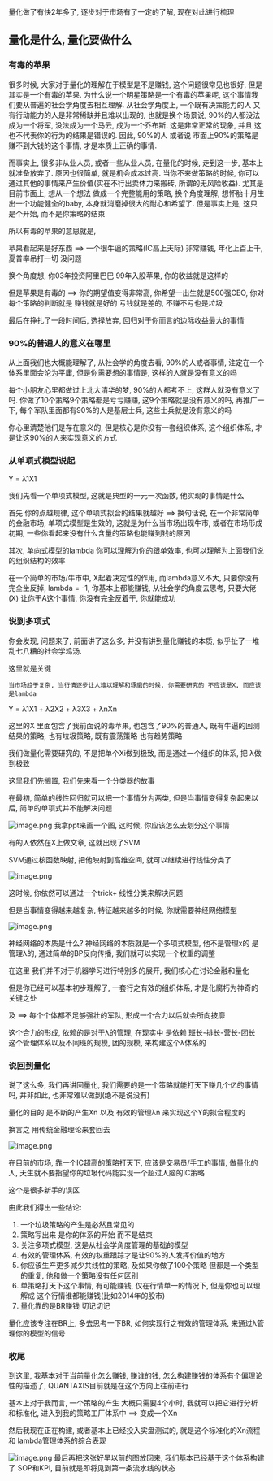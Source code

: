 量化做了有快2年多了, 逐步对于市场有了一定的了解, 现在对此进行梳理


## 量化是什么, 量化要做什么


### 有毒的苹果

很多时候, 大家对于量化的理解在于模型是不是赚钱, 这个问题很常见也很好, 但是其实是一个有毒的苹果. 为什么说一个明星策略是一个有毒的苹果呢, 这个事情我们要从普遍的社会学角度去相互理解. 从社会学角度上, 一个既有决策能力的人 又有行动能力的人是非常稀缺并且难以出现的, 也就是换个场景说, 90%的人都没法成为一个将军, 没法成为一个马云, 成为一个乔布斯. 这是非常正常的现象, 并且 这也不代表你的行为的结果是错误的. 因此, 90%的人 或者说  市面上90%的策略是赚不到大钱的这个事情, 才是本质上正确的事情.

而事实上, 很多非从业人员, 或者一些从业人员, 在量化的时候, 走到这一步, 基本上就准备放弃了. 原因也很简单, 就是机会成本过高. 当你不来做策略的时候, 你可以通过其他的事情来产生价值(实在不行出卖体力来搬砖, 所谓的无风险收益). 尤其是目前市面上, 想从一个想法 做成一个完整能用的策略, 换个角度理解, 想怀胎十月生出一个功能健全的baby, 本身就消磨掉很大的耐心和希望了. 但是事实上是, 这只是个开始, 而不是你策略的结束

所以有毒的苹果的意思就是, 

苹果看起来是好东西 ==> 一个很牛逼的策略(IC高上天际) 非常赚钱, 年化上百上千, 夏普率吊打一切 没问题

换个角度想, 你03年投资阿里巴巴 99年入股苹果, 你的收益就是这样的


但是苹果是有毒的 ==> 你的期望值变得非常高, 你希望一出生就是500强CEO, 你对每个策略的判断就是  赚钱就是好的 亏钱就是差的, 不赚不亏也是垃圾

最后在挣扎了一段时间后, 选择放弃, 回归对于你而言的边际收益最大的事情

### 90%的普通人的意义在哪里

从上面我们也大概能理解了, 从社会学的角度去看, 90%的人或者事情, 注定在一个体系里面会沦为平庸, 但是你需要想的事情是,  这样的人就是没有意义的吗

每个小朋友心里都做过上北大清华的梦, 90%的人都考不上, 这群人就没有意义了吗. 你做了10个策略9个策略都是亏亏赚赚, 这9个策略就是没有意义的吗, 再推广一下, 每个军队里面都有90%的人是基层士兵, 这些士兵就是没有意义的吗

你心里清楚他们是存在意义的, 但是核心是你没有一套组织体系, 这个组织体系, 才是让这90%的人来实现意义的方式

### 从单项式模型说起

Y = λ1X1

我们先看一个单项式模型, 这就是典型的一元一次函数, 他实现的事情是什么

首先  你的点越规律, 这个单项式拟合的结果就越好 ==> 换句话说, 在一个非常简单的金融市场,  单项式模型是生效的, 这就是为什么当市场出现牛市, 或者在市场形成初期, 一些你看起来没有什么含量的策略也能赚到钱的原因

其次, 单向式模型的lambda 你可以理解为你的跟单效率, 也可以理解为上面我们说的组织结构的效率

在一个简单的市场/牛市中, X起着决定性的作用, 而lambda意义不大, 只要你没有完全坐反掉, lambda = -1, 你基本上都能赚钱, 从社会学的角度去思考,  只要大佬(X) 让你干A这个事情, 你没有完全反着干, 你就能成功

### 说到多项式

你会发现, 问题来了, 前面讲了这么多, 并没有讲到量化赚钱的本质, 似乎扯了一堆乱七八糟的社会学鸡汤.

这里就是关键

```当市场趋于复杂, 当行情逐步让人难以理解和琢磨的时候, 你需要研究的 不应该是X, 而应该是lambda```

Y = λ1X1 + λ2X2 + λ3X3 + λnXn

这里的X 里面包含了我前面说的毒苹果, 也包含了90%的普通人, 既有牛逼的回测结果的策略, 也有垃圾策略, 既有震荡策略 也有趋势策略

我们做量化需要研究的, 不是把单个Xi做到极致, 而是通过一个组织的体系, 把 λ做到极致

这里我们先搁置, 我们先来看一个分类器的故事

在最初, 简单的线性回归就可以把一个事情分为两类, 但是当事情变得复杂起来以后, 简单的单项式并不能解决问题

![image.png](http://pic.yutiansut.com/FtkKBu8Jw8qmgcundfVOoU9a61wK)
我拿ppt来画一个图, 这时候, 你应该怎么去划分这个事情

有的人依然在X上做文章, 这就出现了SVM

SVM通过核函数映射, 把他映射到高维空间, 就可以继续进行线性分类了

![image.png](http://pic.yutiansut.com/FlezFqjH8Khu0lIt8J-73IcyayIb)

这时候, 你依然可以通过一个trick+ 线性分类来解决问题


但是当事情变得越来越复杂, 特征越来越多的时候, 你就需要神经网络模型

![image.png](http://pic.yutiansut.com/Fr_WQ0A0LYqcw3FQoD7myWiBXojD)

神经网络的本质是什么?  神经网络的本质就是一个多项式模型, 他不是管理x的 是管理λ的, 通过简单的BP反向传播, 我们就可以实现一个权重的调整


在这里 我们并不对于机器学习进行特别多的展开, 我们核心在讨论金融和量化

但是你已经可以基本初步理解了, 一套行之有效的组织体系, 才是化腐朽为神奇的关键之处

及 ==> 每个个体都不足够强壮的军队, 形成一个合力以后就会所向披靡

这个合力的形成, 依赖的是对于λ的管理, 在现实中 是依赖  班长-排长-营长-团长 这个管理体系以及不同班的规模, 团的规模, 来构建这个λ体系的

### 说回到量化

说了这么多, 我们再讲回量化, 我们需要的是一个策略就能打天下赚几个亿的事情吗, 并非如此, 也非常难以做到(绝不是说没有)


量化的目的 是不断的产生Xn  以及 有效的管理λn 来实现这个Y的拟合程度的


换言之 用传统金融理论来套回去 

![image.png](http://pic.yutiansut.com/Fv0ATfHAlNmOWvoR8i7EZMEzgbaQ)

在目前的市场, 靠一个IC超高的策略打天下, 应该是交易员/手工的事情, 做量化的人, 天生就不要指望你的垃圾代码能实现一个超过人脑的IC策略

这个是很多新手的误区



由此我们得出一些结论:


1. 一个垃圾策略的产生是必然且常见的
2. 策略写出来 是你的体系的开始 而不是结束
3. 关注多项式模型, 这是从社会学角度管理的基础的模型
4. 有效的管理体系, 有效的权重跟踪才是让90%的人发挥价值的地方
5. 你应该生产更多减少共线性的策略, 及如果你做了100个策略 但都是一个类型的重复, 他和做一个策略没有任何区别
6. 单策略打天下这个事情, 有可能赚钱, 仅在行情单一的情况下, 但是你也可以理解成 这个行情谁都能赚钱(比如2014年的股市)
7. 量化靠的是BR赚钱 切记切记



量化应该专注在BR上, 多去思考一下BR, 如何实现行之有效的管理体系, 来通过λ管理你的模型的信号




### 收尾


到这里, 我基本对于当前量化怎么赚钱, 赚谁的钱, 怎么构建赚钱的体系有个偏理论性的描述了, QUANTAXIS目前就是在这个方向上往前进行

基本上对于我而言, 一个策略的产生 大概只需要4个小时,  我就可以把它进行分析和标准化, 进入到我的策略工厂体系中 ==> 变成一个Xn

然后我现在正在构建, 或者基本上已经投入实盘测试的, 就是这个标准化的Xn流程 和 lambda管理体系的综合表现

![image.png](http://pic.yutiansut.com/FsMe1TiNoP3YH0wrtBdPb6GPx2kE)
最后再把这张好早以前的图放回来, 我们基本已经基于这个体系构建了 SOP和KPI, 目前就是即将见到第一条流水线的状态